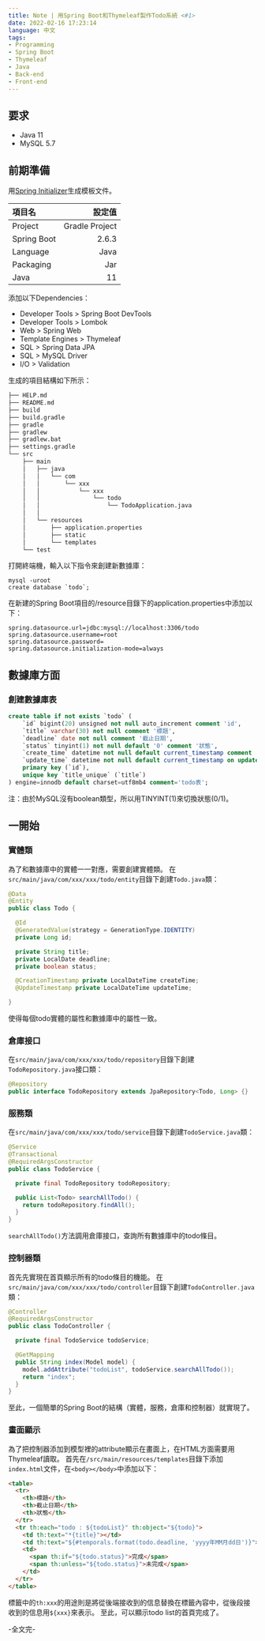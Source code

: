 ```yaml
---
title: Note | 用Spring Boot和Thymeleaf製作Todo系統 <#1>
date: 2022-02-16 17:23:14
language: 中文
tags:
- Programming
- Spring Boot
- Thymeleaf
- Java
- Back-end
- Front-end
---
```


## 要求
- Java 11
- MySQL 5.7

## 前期準備
用[Spring Initializer](https://start.spring.io)生成模板文件。

| 項目名      |         設定值 |
| :---------- | -------------: |
| Project     | Gradle Project |
| Spring Boot |          2.6.3 |
| Language    |           Java |
| Packaging   |            Jar |
| Java        |             11 |

添加以下Dependencies：
- Developer Tools > Spring Boot DevTools
- Developer Tools > Lombok
- Web > Spring Web
- Template Engines > Thymeleaf
- SQL > Spring Data JPA
- SQL > MySQL Driver
- I/O > Validation

生成的項目結構如下所示：
```markdown
├── HELP.md
├── README.md
├── build
├── build.gradle
├── gradle
├── gradlew
├── gradlew.bat
├── settings.gradle
└── src
    ├── main
    │   ├── java
    │   │   └── com
    │   │       └── xxx
    │   │           └── xxx
    │   │               └── todo
    │   │                   └── TodoApplication.java
    │   │                   
    │   └── resources
    │       ├── application.properties
    │       ├── static
    │       └── templates
    └── test
```

打開終端機，輸入以下指令來創建新數據庫：
```shell
mysql -uroot
create database `todo`;
```

在新建的Spring Boot項目的/resource目錄下的application.properties中添加以下：
```
spring.datasource.url=jdbc:mysql://localhost:3306/todo
spring.datasource.username=root
spring.datasource.password=
spring.datasource.initialization-mode=always
```

## 數據庫方面
### 創建數據庫表
```sql
create table if not exists `todo` (
    `id` bigint(20) unsigned not null auto_increment comment 'id',
    `title` varchar(30) not null comment '標題',
    `deadline` date not null comment '截止日期',
    `status` tinyint(1) not null default '0' comment '狀態',
    `create_time` datetime not null default current_timestamp comment '創建時間',
    `update_time` datetime not null default current_timestamp on update current_timestamp comment '更新時間',
    primary key (`id`),
    unique key `title_unique` (`title`)
) engine=innodb default charset=utf8mb4 comment='todo表';
```
注：由於MySQL沒有boolean類型，所以用TINYINT(1)來切換狀態(0/1)。

## 一開始
### 實體類
為了和數據庫中的實體一一對應，需要創建實體類。
在`src/main/java/com/xxx/xxx/todo/entity`目錄下創建`Todo.java`類：
```java
@Data
@Entity
public class Todo {

  @Id
  @GeneratedValue(strategy = GenerationType.IDENTITY)
  private Long id;

  private String title;
  private LocalDate deadline;
  private boolean status;

  @CreationTimestamp private LocalDateTime createTime;
  @UpdateTimestamp private LocalDateTime updateTime;

}
```
使得每個todo實體的屬性和數據庫中的屬性一致。

### 倉庫接口
在`src/main/java/com/xxx/xxx/todo/repository`目錄下創建`TodoRepository.java`接口類：
```java
@Repository
public interface TodoRepository extends JpaRepository<Todo, Long> {}
```

### 服務類
在`src/main/java/com/xxx/xxx/todo/service`目錄下創建`TodoService.java`類：
```java
@Service
@Transactional
@RequiredArgsConstructor
public class TodoService {

  private final TodoRepository todoRepository;

  public List<Todo> searchAllTodo() {
    return todoRepository.findAll();
  }
}
```
`searchAllTodo()`方法調用倉庫接口，查詢所有數據庫中的todo條目。

### 控制器類
首先先實現在首頁顯示所有的todo條目的機能。
在`src/main/java/com/xxx/xxx/todo/controller`目錄下創建`TodoController.java`類：
```java
@Controller
@RequiredArgsConstructor
public class TodoController {

  private final TodoService todoService;

  @GetMapping
  public String index(Model model) {
    model.addAttribute("todoList", todoService.searchAllTodo());
    return "index";
  }
}
```
至此，一個簡單的Spring Boot的結構（實體，服務，倉庫和控制器）就實現了。

### 畫面顯示
為了把控制器添加到模型裡的attribute顯示在畫面上，在HTML方面需要用Thymeleaf讀取。
首先在`/src/main/resources/templates`目錄下添加`index.html`文件，在`<body></body>`中添加以下：
```html
<table>
  <tr>
    <th>標題</th>
    <th>截止日期</th>
    <th>狀態</th>
  </tr>
  <tr th:each="todo : ${todoList}" th:object="${todo}">
    <td th:text="*{title}"></td>
    <td th:text="${#temporals.format(todo.deadline, 'yyyy年MM月dd日')}"></td>
    <td>
      <span th:if="${todo.status}">完成</span>
      <span th:unless="${todo.status}">未完成</span>
    </td>
  </tr>
</table>
```
標籤中的`th:xxx`的用途則是將從後端接收到的信息替換在標籤內容中，從後段接收到的信息用`${xxx}`來表示。
至此，可以顯示todo list的首頁完成了。
<br>

-全文完-